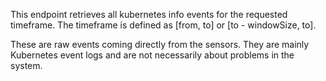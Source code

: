This endpoint retrieves all kubernetes info events for the requested timeframe.
The timeframe is defined as [from, to] or [to - windowSize, to].

These are raw events coming directly from the sensors. 
They are mainly Kubernetes event logs and are not necessarily about problems in the system.